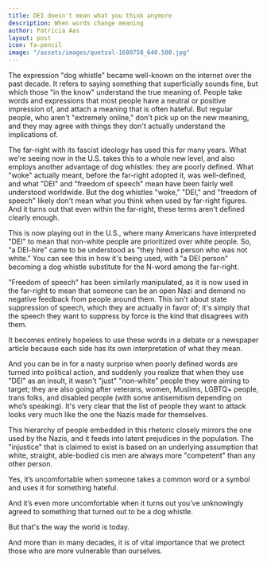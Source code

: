 ```yaml
---
title: DEI doesn't mean what you think anymore
description: When words change meaning
author: Patricia Aas
layout: post
icon: fa-pencil
image: "/assets/images/quetzal-1680758_640.500.jpg"
---
```


The expression "dog whistle" became well-known on the internet over the past decade. It refers to saying something that
superficially sounds fine, but which those "in the know" understand the true meaning of. People take words and
expressions that most people have a neutral or positive impression of, and attach a meaning that is often hateful. But
regular people, who aren't "extremely online," don't pick up on the new meaning, and they may agree with things they
don't actually understand the implications of.

The far-right with its fascist ideology has used this for many years. What we’re seeing now in the U.S. takes this to a
whole new level, and also employs another advantage of dog whistles: they are poorly defined.
What "woke" actually meant, before the far-right adopted it, was well-defined, and what "DEI" and "freedom of speech"
mean have been fairly well understood worldwide. But the dog whistles "woke," "DEI," and "freedom of speech" likely
don't mean what you think when used by far-right figures. And it turns out that even within the far-right, these terms
aren't defined clearly enough.

This is now playing out in the U.S., where many Americans have interpreted "DEI" to mean that non-white people are
prioritized over white people. So, "a DEI-hire" came to be understood as "they hired a person who was not white." You
can see this in how it's being used, with "a DEI person" becoming a dog whistle substitute for the N-word among the
far-right.

"Freedom of speech" has been similarly manipulated, as it is now used in the far-right to mean that someone can be an
open Nazi and demand no negative feedback from people around them. This isn't about state suppression of speech, which
they are actually in favor of; it's simply that the speech they want to suppress by force is the kind that disagrees
with them.

It becomes entirely hopeless to use these words in a debate or a newspaper article because each side has its own
interpretation of what they mean.

And you can be in for a nasty surprise when poorly defined words are turned into political action, and suddenly you
realize that when they use "DEI" as an insult, it wasn't "just" "non-white" people they were aiming to target; they are
also going after veterans, women, Muslims, LGBTQ+ people, trans folks, and disabled people (with some antisemitism
depending on who’s speaking). It's very clear that the list of people they want to attack looks very much like the one
the Nazis made for themselves.

This hierarchy of people embedded in this rhetoric closely mirrors the one used by the Nazis, and it feeds into latent
prejudices in the population. The "injustice" that is claimed to exist is based on an underlying assumption that white,
straight, able-bodied cis men are always more "competent" than any other person.

Yes, it’s uncomfortable when someone takes a common word or a symbol and uses it for something hateful.

And it’s even more uncomfortable when it turns out you’ve unknowingly agreed to something that turned out to be a dog
whistle.

But that's the way the world is today.

And more than in many decades, it is of vital importance that we protect those who are more vulnerable than ourselves.
